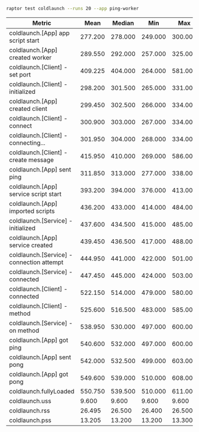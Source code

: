 ```bash
raptor test coldlaunch --runs 20 --app ping-worker
```

| Metric                                    | Mean    | Median  | Min     | Max     | StdDev  | p95     |
| ----------------------------------------- | ------- | ------- | ------- | ------- | ------- | ------- |
| coldlaunch.[App] app script start         | 277.200 | 278.000 | 249.000 | 300.000 | 13.511  | 296.500 |
| coldlaunch.[App] created worker           | 289.550 | 292.000 | 257.000 | 325.000 | 16.314  | 317.000 |
| coldlaunch.[Client] - set port            | 409.225 | 404.000 | 264.000 | 581.000 | 116.602 | 570.000 |
| coldlaunch.[Client] - initialized         | 298.200 | 301.500 | 265.000 | 331.000 | 15.055  | 323.000 |
| coldlaunch.[App] created client           | 299.450 | 302.500 | 266.000 | 334.000 | 15.461  | 326.000 |
| coldlaunch.[Client] - connect             | 300.900 | 303.000 | 267.000 | 334.000 | 15.303  | 327.000 |
| coldlaunch.[Client] - connecting...       | 301.950 | 304.000 | 268.000 | 334.000 | 15.138  | 328.000 |
| coldlaunch.[Client] - create message      | 415.950 | 410.000 | 269.000 | 586.000 | 113.258 | 573.000 |
| coldlaunch.[App] sent ping                | 311.850 | 313.000 | 277.000 | 338.000 | 13.965  | 335.000 |
| coldlaunch.[App] service script start     | 393.200 | 394.000 | 376.000 | 413.000 | 10.675  | 411.500 |
| coldlaunch.[App] imported scripts         | 436.200 | 433.000 | 414.000 | 484.000 | 16.884  | 476.500 |
| coldlaunch.[Service] - initialized        | 437.600 | 434.500 | 415.000 | 485.000 | 16.767  | 477.500 |
| coldlaunch.[App] service created          | 439.450 | 436.500 | 417.000 | 488.000 | 17.157  | 479.500 |
| coldlaunch.[Service] - connection attempt | 444.950 | 441.000 | 422.000 | 501.000 | 19.392  | 490.500 |
| coldlaunch.[Service] - connected          | 447.450 | 445.000 | 424.000 | 503.000 | 19.119  | 492.000 |
| coldlaunch.[Client] - connected           | 522.150 | 514.000 | 479.000 | 580.000 | 29.801  | 575.500 |
| coldlaunch.[Client] - method              | 525.600 | 516.500 | 483.000 | 585.000 | 29.586  | 579.000 |
| coldlaunch.[Service] - on method          | 538.950 | 530.000 | 497.000 | 600.000 | 28.647  | 592.000 |
| coldlaunch.[App] got ping                 | 540.600 | 532.000 | 497.000 | 600.000 | 28.482  | 592.500 |
| coldlaunch.[App] sent pong                | 542.000 | 532.500 | 499.000 | 603.000 | 28.622  | 594.000 |
| coldlaunch.[App] got pong                 | 549.600 | 539.000 | 510.000 | 608.000 | 27.940  | 599.500 |
| coldlaunch.fullyLoaded                    | 550.750 | 539.500 | 510.000 | 611.000 | 28.595  | 603.500 |
| coldlaunch.uss                            | 9.600   | 9.600   | 9.600   | 9.600   | 0.000   | 9.600   |
| coldlaunch.rss                            | 26.495  | 26.500  | 26.400  | 26.500  | 0.022   | 26.500  |
| coldlaunch.pss                            | 13.205  | 13.200  | 13.200  | 13.300  | 0.022   | 13.250  |